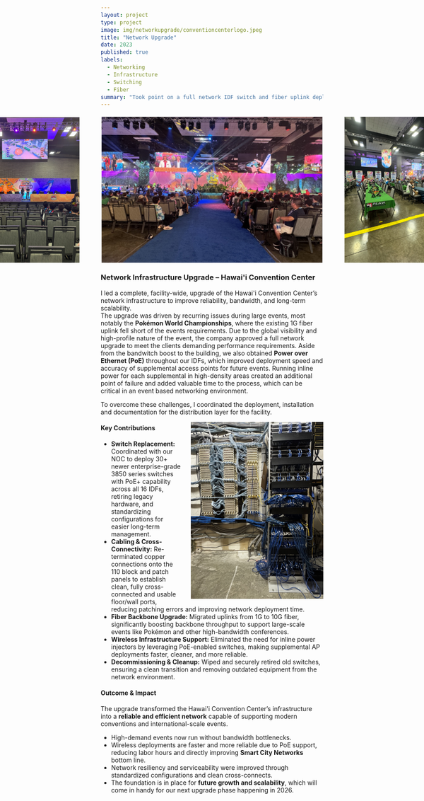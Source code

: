 ```yaml
---
layout: project
type: project
image: img/networkupgrade/conventioncenterlogo.jpeg
title: "Network Upgrade"
date: 2023
published: true
labels:
  - Networking
  - Infrastructure
  - Switching
  - Fiber
summary: "Took point on a full network IDF switch and fiber uplink deployment for the Hawai'i Convention Center."
---
```


<div style="display: flex; justify-content: center; align-items: center; gap: 50px; margin: 20px 0;">
  <img src="../img/networkupgrade/pokemon2.jpeg" class="img-thumbnail" style="max-width: 250px; height: auto;">
  <img src="../img/networkupgrade/pokemon.jpeg" class="img-thumbnail" style="max-width: 500px; height: auto;">
  <img src="../img/networkupgrade/pokemon1.jpeg" class="img-thumbnail" style="max-width: 250px; height: auto;">
</div>

 
### Network Infrastructure Upgrade – Hawai'i Convention Center

I led a complete, facility-wide, upgrade of the Hawai'i Convention Center’s network infrastructure to improve reliability, bandwidth, and long-term scalability.  
The upgrade was driven by recurring issues during large events, most notably the **Pokémon World Championships**, where the existing 1G fiber uplink fell short of the events requirements. Due to the global visibility and high-profile nature of the event, the company approved a full network upgrade to meet the clients demanding performance requirements. Aside from the bandwitch boost to the building, we also obtained **Power over Ethernet (PoE)** throughout our IDFs, which improved deployment speed and accuracy of supplemental access points for future events. Running inline power for each supplemental in high-density areas created an additional point of failure and added valuable time to the process, which can be critical in an event based networking environment.

To overcome these challenges, I coordinated the deployment, installation and documentation for the distribution layer for the facility.

<img src="../img/networkupgrade/IDF1.jpeg" 
     alt="IDF Rack" 
     width="300" 
     style="float: right; margin: 0 0 10px 20px;">

#### Key Contributions
- **Switch Replacement:** Coordinated with our NOC to deploy 30+ newer enterprise-grade 3850 series switches with PoE+ capability across all 16 IDFs, retiring legacy hardware, and standardizing configurations for easier long-term management.  
- **Cabling & Cross-Connectivity:** Re-terminated copper connections onto the 110 block and patch panels to establish clean, fully cross-connected and usable floor/wall ports, reducing patching errors and improving network deployment time.  
- **Fiber Backbone Upgrade:** Migrated uplinks from 1G to 10G fiber, significantly boosting backbone throughput to support large-scale events like Pokémon and other high-bandwidth conferences.  
- **Wireless Infrastructure Support:** Eliminated the need for inline power injectors by leveraging PoE-enabled switches, making supplemental AP deployments faster, cleaner, and more reliable.  
- **Decommissioning & Cleanup:** Wiped and securely retired old switches, ensuring a clean transition and removing outdated equipment from the network environment.  

#### Outcome & Impact
The upgrade transformed the Hawai'i Convention Center’s infrastructure into a **reliable and efficient network** capable of supporting modern conventions and international-scale events.  
- High-demand events now run without bandwidth bottlenecks.  
- Wireless deployments are faster and more reliable due to PoE support, reducing labor hours and directly improving **Smart City Networks** bottom line.  
- Network resiliency and serviceability were improved through standardized configurations and clean cross-connects.  
- The foundation is in place for **future growth and scalability**, which will come in handy for our next upgrade phase happening in 2026.  
